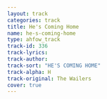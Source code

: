 ```yaml
---
layout: track
categories: track
title: He's Coming Home
name: he-s-coming-home
type: ahfow_track
track-id: 336
track-lyrics: 
track-author: 
track-sort: "HE'S COMING HOME"
track-alpha: H
track-original: The Wailers
cover: true
---
```

